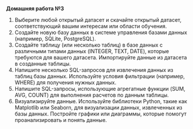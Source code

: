 **Домашняя работа №3**

1. Выберите любой открытый датасет и скачайте открытый датасет,
соответствующий вашим интересам или области обучения.
2. Создайте новую базу данных в системе управления базами данных
(например, SQLite, PostgreSQL).
3. Создайте таблицу (или несколько таблиц) в базе данных с различными
типами данных (INTEGER, TEXT, DATE), которые требуются для вашего датасета.
Импортируйте данные из датасета в созданные таблицы.
4. Напишите несколько SQL-запросов для извлечения данных из таблиц базы
данных. Используйте условия фильтрации (например, WHERE) для получения
нужных данных.
5. Напишите SQL-запросы, использующие агрегатные функции (SUM, AVG,
COUNT) для выполнения расчетов по данным таблицы.
6. Визуализируйте данные. Используйте библиотеки Python, такие как Matplotlib
или Seaborn, для визуализации данных, извлеченных из базы данных.
Постройте графики или диаграммы, которые помогут проанализировать и
понять данные.
